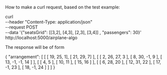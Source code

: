 
How to make a curl request, based on the test example:

curl \
    --header "Content-Type: application/json" \
    --request POST \
    --data '{"seatsGrid": [[3,2], [4,3], [2,3], [3,4]] , "passengers": 30}' \
    http://localhost:5000/airplane-algo

The response will be of form 

{
  "arrangement": [
    [
      [ 19, 25, 1],
      [ 21, 29, 7]
    ],
    [
      [ 2, 26, 27, 3 ],
      [ 8, 30, -1, 9 ],
      [ 13, -1, -1, 14 ]
    ],
    [
      [ 4, 5 ],
      [ 10, 11 ],
      [ 15, 16 ]
    ],
    [
      [ 6, 28, 20 ],
      [ 12, 31, 22 ],
      [ 17, -1, 23 ],
      [ 18, -1, 24 ]
    ]
  ]
}